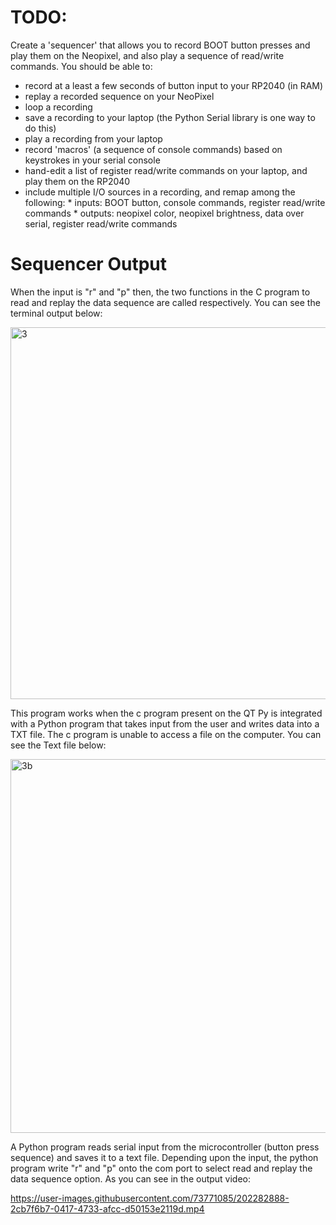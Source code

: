 # TODO: #
Create a 'sequencer' that allows you to record BOOT button presses and play them on the Neopixel, and also play a sequence of read/write commands. You should be able to:

* record at a least a few seconds of button input to your RP2040 (in RAM)
* replay a recorded sequence on your NeoPixel
* loop a recording
* save a recording to your laptop (the Python Serial library is one way to do this)
* play a recording from your laptop
* record 'macros' (a sequence of console commands) based on keystrokes in your serial console
* hand-edit a list of register read/write commands on your laptop, and play them on the RP2040
* include multiple I/O sources in a recording, and remap among the following:
           * inputs: BOOT button, console commands, register read/write commands
           * outputs: neopixel color, neopixel brightness, data over serial, register read/write commands

# Sequencer Output #

When the input is "r" and "p" then, the two functions in the C program to read and replay the data sequence are called respectively. You can see the terminal output below:

<img width="595" alt="3" src="https://user-images.githubusercontent.com/114259992/202714440-b7afa0c3-a5a8-46c7-80c0-9746baea4442.png">

This program works when the c program present on the QT Py is integrated with a Python program that takes input from the user and writes data into a TXT file. The c program is unable to access a file on the computer. You can see the Text file below:

<img width="598" alt="3b" src="https://user-images.githubusercontent.com/114259992/202714420-ae4bf3ab-66a1-4124-84cd-b5779499f747.png">

A Python program reads serial input from the microcontroller (button press sequence) and saves it to 
a text file. Depending upon the input, the python program write "r" and "p" onto the com port to select read and replay the data sequence option. As you can see in the output video:


https://user-images.githubusercontent.com/73771085/202282888-2cb7f6b7-0417-4733-afcc-d50153e2119d.mp4


